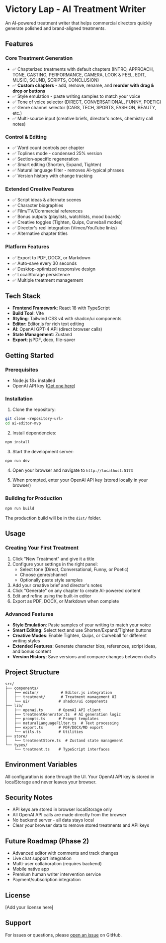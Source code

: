 # Victory Lap - AI Treatment Writer

An AI-powered treatment writer that helps commercial directors quickly generate polished and brand-aligned treatments.

## Features

### Core Treatment Generation
- ✅ Chapterized treatments with default chapters (INTRO, APPROACH, TONE, CASTING, PERFORMANCE, CAMERA, LOOK & FEEL, EDIT, MUSIC, SOUND, SCRIPTS, CONCLUSION)
- ✅ **Custom chapters** - add, remove, rename, and **reorder with drag & drop or buttons**
- ✅ Style emulation - paste writing samples to match your voice
- ✅ Tone of voice selector (DIRECT, CONVERSATIONAL, FUNNY, POETIC)
- ✅ Genre channel selector (CARS, TECH, SPORTS, FASHION, BEAUTY, etc.)
- ✅ Multi-source input (creative briefs, director's notes, chemistry call notes)

### Control & Editing
- ✅ Word count controls per chapter
- ✅ Toplines mode - condensed 25% version
- ✅ Section-specific regeneration
- ✅ Smart editing (Shorten, Expand, Tighten)
- ✅ Natural language filter - removes AI-typical phrases
- ✅ Version history with change tracking

### Extended Creative Features
- ✅ Script ideas & alternate scenes
- ✅ Character biographies
- ✅ Film/TV/Commercial references
- ✅ Bonus outputs (playlists, watchlists, mood boards)
- ✅ Creative toggles (Tighten, Quips, Curveball modes)
- ✅ Director's reel integration (Vimeo/YouTube links)
- ✅ Alternative chapter titles

### Platform Features
- ✅ Export to PDF, DOCX, or Markdown
- ✅ Auto-save every 30 seconds
- ✅ Desktop-optimized responsive design
- ✅ LocalStorage persistence
- ✅ Multiple treatment management

## Tech Stack

- **Frontend Framework**: React 18 with TypeScript
- **Build Tool**: Vite
- **Styling**: Tailwind CSS v4 with shadcn/ui components
- **Editor**: Editor.js for rich text editing
- **AI**: OpenAI GPT-4 API (direct browser calls)
- **State Management**: Zustand
- **Export**: jsPDF, docx, file-saver

## Getting Started

### Prerequisites

- Node.js 18+ installed
- OpenAI API key ([Get one here](https://platform.openai.com/api-keys))

### Installation

1. Clone the repository:
```bash
git clone <repository-url>
cd ai-editor-mvp
```

2. Install dependencies:
```bash
npm install
```

3. Start the development server:
```bash
npm run dev
```

4. Open your browser and navigate to `http://localhost:5173`

5. When prompted, enter your OpenAI API key (stored locally in your browser)

### Building for Production

```bash
npm run build
```

The production build will be in the `dist/` folder.

## Usage

### Creating Your First Treatment

1. Click "New Treatment" and give it a title
2. Configure your settings in the right panel:
   - Select tone (Direct, Conversational, Funny, or Poetic)
   - Choose genre/channel
   - Optionally paste style samples
3. Add your creative brief and director's notes
4. Click "Generate" on any chapter to create AI-powered content
5. Edit and refine using the built-in editor
6. Export as PDF, DOCX, or Markdown when complete

### Advanced Features

- **Style Emulation**: Paste samples of your writing to match your voice
- **Smart Editing**: Select text and use Shorten/Expand/Tighten buttons
- **Creative Modes**: Enable Tighten, Quips, or Curveball for different writing styles
- **Extended Features**: Generate character bios, references, script ideas, and bonus content
- **Version History**: Save versions and compare changes between drafts

## Project Structure

```
src/
├── components/
│   ├── editor/          # Editor.js integration
│   ├── treatment/       # Treatment management UI
│   └── ui/             # shadcn/ui components
├── lib/
│   ├── openai.ts       # OpenAI API client
│   ├── treatmentGenerator.ts  # AI generation logic
│   ├── prompts.ts      # Prompt templates
│   ├── naturalLanguageFilter.ts  # Text processing
│   ├── export.ts       # PDF/DOCX/MD export
│   └── utils.ts        # Utilities
├── store/
│   └── treatmentStore.ts  # Zustand state management
└── types/
    └── treatment.ts    # TypeScript interfaces
```

## Environment Variables

All configuration is done through the UI. Your OpenAI API key is stored in localStorage and never leaves your browser.

## Security Notes

- API keys are stored in browser localStorage only
- All OpenAI API calls are made directly from the browser
- No backend server - all data stays local
- Clear your browser data to remove stored treatments and API keys

## Future Roadmap (Phase 2)

- Advanced editor with comments and track changes
- Live chat support integration
- Multi-user collaboration (requires backend)
- Mobile native app
- Premium human writer intervention service
- Payment/subscription integration

## License

[Add your license here]

## Support

For issues or questions, please [open an issue](https://github.com/your-repo/issues) on GitHub.
